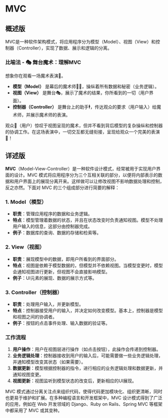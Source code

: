 # MVC

## 概述版

MVC是一种软件架构模式，将应用程序分为模型（Model）、视图（View）和控制器（Controller），实现了数据、展示和逻辑的分离。

### 比喻法 - 🎭 **舞台魔术：理解MVC**

想象你在观看一场魔术表演🎩。  
- **模型（Model）** 是幕后的魔术师🧙‍♂️，操纵着所有数据和秘密（业务逻辑）。
- **视图（View）** 是舞台🎭，展示了魔术的结果，你所看到的一切（用户界面）。
- **控制器（Controller）** 是舞台上的助手🕴️，传达观众的要求（用户输入）给魔术师，并展示魔术师的表演。

观众👥（用户）惊叹于视图呈现的魔术，但并不看到背后模型的复杂操纵和控制器的协调工作。在这场表演中，一切交互都无缝衔接，呈现给观众一个完美的表演🎉！

## 详述版

**MVC**（Model-View-Controller）是一种软件设计模式，经常被用于实现用户界面的设计。MVC 模式将应用程序分为三个互相关联的部分，以便将内部表示的数据和用户界面上的展现分离开来。这样做可以让修改视图不影响数据处理和控制，反之亦然。下面对 MVC 的三个组成部分进行简要的解释：

### 1. Model（模型）
- **职责**：管理应用程序的数据和业务逻辑。
- **特点**：模型管理着数据的状态，并且在状态改变时负责通知视图。模型不处理用户输入的信息，这部分由控制器完成。
- **例子**：数据库的查询、数据的存储和检索等。

### 2. View（视图）
- **职责**：展现模型中的数据，即用户所看到的界面部分。
- **特点**：视图是依赖于模型数据的，但模型并不依赖视图。当模型变更时，模型会通知视图进行更新，但视图不会直接影响模型。
- **例子**：UI元素的展现、数据的展示方式等。

### 3. Controller（控制器）
- **职责**：处理用户输入，并更新模型。
- **特点**：控制器接受用户的输入，并决定如何改变模型。基本上，控制器是模型和视图之间的协调者。
- **例子**：按钮的点击事件处理、输入数据的验证等。

### 工作流程
1. **用户操作**：用户在视图层进行操作（如点击按钮），此操作会传递到控制器。
2. **业务逻辑处理**：控制器接收到用户的输入后，可能需要做一些业务逻辑处理，并通知模型改变其状态（如果需要）。
3. **数据更新**：模型根据控制器的指令，进行相应的业务逻辑处理和数据更新，并通知视图变更。
4. **视图更新**：视图监听到模型状态的改变后，更新相应的UI展现。

MVC 模式通过分离关注点来组织代码，使得代码更加模块化、组织更清晰，同时也更易于维护和扩展。在多种编程语言和开发框架中，MVC 设计模式得到了广泛的应用，例如在 Web 开发领域的 Django、Ruby on Rails、Spring MVC 等框架中都采用了 MVC 或其变种。

